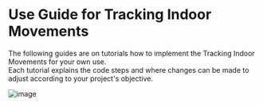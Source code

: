 # Use Guide for Tracking Indoor Movements

The following guides are on tutorials how to implement the Tracking Indoor Movements for your own use.  
Each tutorial explains the code steps and where changes can be made to adjust according to your project's objective.

![image](https://cdn.pixabay.com/photo/2016/09/09/05/44/tutorial-1656197_960_720.png)
